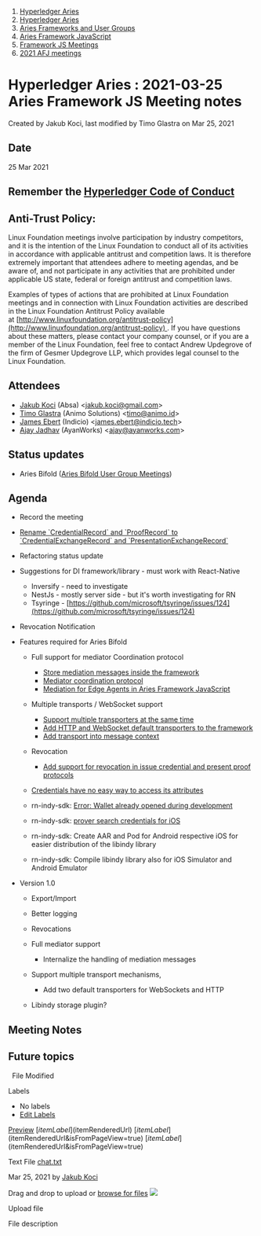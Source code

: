 1. [Hyperledger Aries](index.html)
2. [Hyperledger Aries](Hyperledger-Aries_18481154.html)
3. [Aries Frameworks and User Groups](Aries-Frameworks-and-User-Groups_18481290.html)
4. [Aries Framework JavaScript](Aries-Framework-JavaScript_18482463.html)
5. [Framework JS Meetings](Framework-JS-Meetings_18482467.html)
6. [2021 AFJ meetings](2021-AFJ-meetings_18514593.html)

# Hyperledger Aries : 2021-03-25 Aries Framework JS Meeting notes

Created by Jakub Koci, last modified by Timo Glastra on Mar 25, 2021

## Date

25 Mar 2021

## Remember the [Hyperledger Code of Conduct](https://lf-hyperledger.atlassian.net/wiki/display/HYP/Hyperledger+Code+of+Conduct)

## Anti-Trust Policy:

Linux Foundation meetings involve participation by industry competitors, and it is the intention of the Linux Foundation to conduct all of its activities in accordance with applicable antitrust and competition laws. It is therefore extremely important that attendees adhere to meeting agendas, and be aware of, and not participate in any activities that are prohibited under applicable US state, federal or foreign antitrust and competition laws.

Examples of types of actions that are prohibited at Linux Foundation meetings and in connection with Linux Foundation activities are described in the Linux Foundation Antitrust Policy available at [http://www.linuxfoundation.org/antitrust-policy](http://www.linuxfoundation.org/antitrust-policy) . If you have questions about these matters, please contact your company counsel, or if you are a member of the Linux Foundation, feel free to contact Andrew Updegrove of the firm of Gesmer Updegrove LLP, which provides legal counsel to the Linux Foundation.

## Attendees

- [Jakub Koci](https://lf-hyperledger.atlassian.net/wiki/people/557058:a09deeb2-174a-4e43-9fd0-890f4d055dd5?ref=confluence) (Absa) &lt;jakub.koci@gmail.com&gt;
- [Timo Glastra](https://lf-hyperledger.atlassian.net/wiki/people/5f64a069a1048d0069073500?ref=confluence) (Animo Solutions) &lt;timo@animo.id&gt;
- [James Ebert](https://lf-hyperledger.atlassian.net/wiki/people/557058:1b65ef69-a9c7-4f13-8ac7-eca3c34f5f97?ref=confluence) (Indicio) &lt;james.ebert@indicio.tech&gt;
- [Ajay Jadhav](https://lf-hyperledger.atlassian.net/wiki/people/557058:4c9b11a5-2616-4abe-af94-bbc11c984654?ref=confluence) (AyanWorks) &lt;ajay@ayanworks.com&gt;

## Status updates

- Aries Bifold ([Aries Bifold User Group Meetings](Aries-Bifold-User-Group-Meetings_18490725.html))

## Agenda

- Record the meeting
- [Rename \`CredentialRecord\` and \`ProofRecord\` to \`CredentialExchangeRecord\` and \`PresentationExchangeRecord\`](https://github.com/hyperledger/aries-framework-javascript/issues/199)
- Refactoring status update
- Suggestions for DI framework/library - must work with React-Native
  
  - Inversify - need to investigate
  - NestJs - mostly server side - but it's worth investigating for RN
  - Tsyringe - [https://github.com/microsoft/tsyringe/issues/124](https://github.com/microsoft/tsyringe/issues/124)
- Revocation Notification
- Features required for Aries Bifold
  
  - Full support for mediator Coordination protocol
    
    - [Store mediation messages inside the framework](https://github.com/hyperledger/aries-framework-javascript/issues/103)
    - [Mediator coordination protocol](https://github.com/hyperledger/aries-framework-javascript/issues/63)
    - [Mediation for Edge Agents in Aries Framework JavaScript](https://github.com/hyperledger/aries-framework-javascript/issues/40)
  - Multiple transports / WebSocket support
    
    - [Support multiple transporters at the same time](https://github.com/hyperledger/aries-framework-javascript/issues/101)
    - [Add HTTP and WebSocket default transporters to the framework](https://github.com/hyperledger/aries-framework-javascript/issues/102)
    - [Add transport into message context](https://github.com/hyperledger/aries-framework-javascript/issues/81)
  - Revocation
    
    - [Add support for revocation in issue credential and present proof protocols](https://github.com/hyperledger/aries-framework-javascript/issues/112)
  - [Credentials have no easy way to access its attributes](https://github.com/hyperledger/aries-framework-javascript/issues/187)
  - rn-indy-sdk: [Error: Wallet already opened during development](https://github.com/AbsaOSS/rn-indy-sdk/issues/41)
  - rn-indy-sdk: [prover search credentials for iOS](https://github.com/AbsaOSS/rn-indy-sdk/pull/42)
  - rn-indy-sdk: Create AAR and Pod for Android respective iOS for easier distribution of the libindy library
  - rn-indy-sdk: Compile libindy library also for iOS Simulator and Android Emulator
- Version 1.0
  
  - Export/Import
  - Better logging
  - Revocations
  - Full mediator support
    
    - Internalize the handling of mediation messages
  - Support multiple transport mechanisms,
    
    - Add two default transporters for WebSockets and HTTP
  - Libindy storage plugin?

## Meeting Notes

## Future topics

  File Modified

Labels

- No labels
- [Edit Labels](# "Edit Labels")

[Preview]() [$itemLabel]($itemRenderedUrl) [$itemLabel]($itemRenderedUrl&isFromPageView=true) [$itemLabel]($itemRenderedUrl&isFromPageView=true)

Text File [chat.txt](attachments/18491461/18515040.txt "Download")

Mar 25, 2021 by [Jakub Koci](/wiki/people/557058:a09deeb2-174a-4e43-9fd0-890f4d055dd5)

Drag and drop to upload or [browse for files]() ![](images/icons/wait.gif)

Upload file

File description
